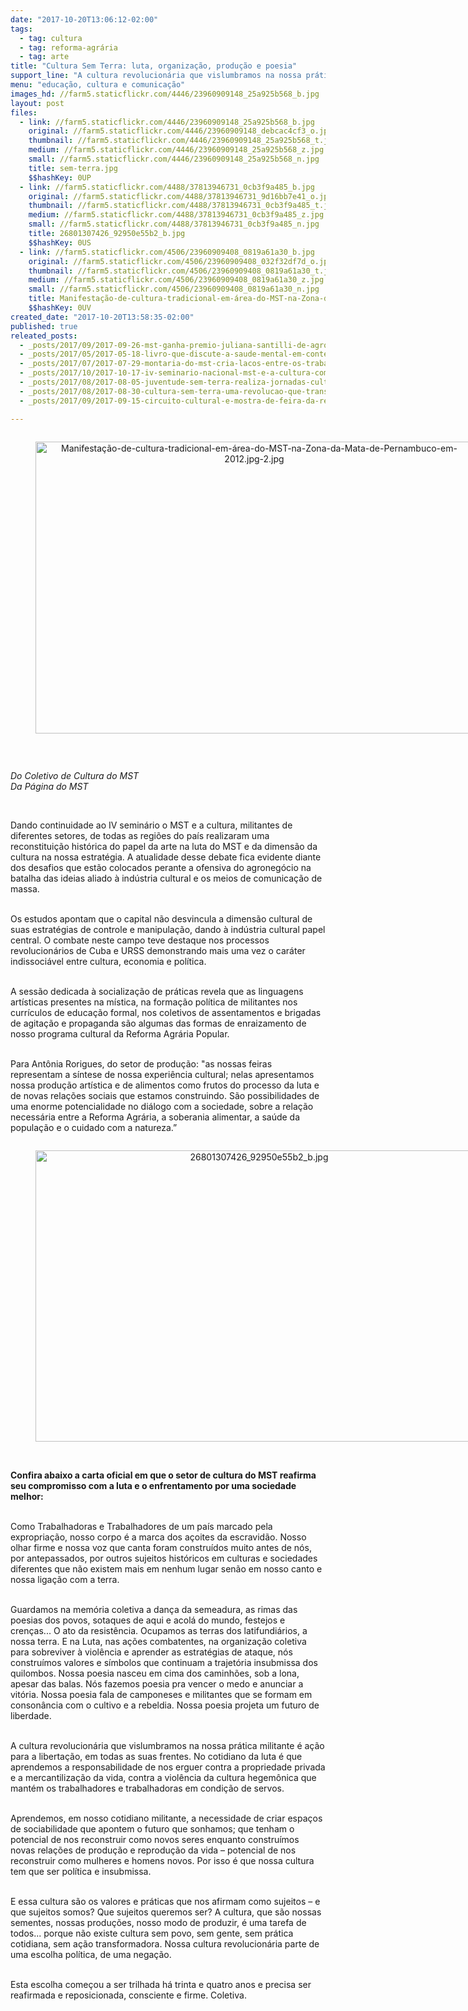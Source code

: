 ```yaml
---
date: "2017-10-20T13:06:12-02:00"
tags:
  - tag: cultura
  - tag: reforma-agrária
  - tag: arte
title: "Cultura Sem Terra: luta, organização, produção e poesia"
support_line: "A cultura revolucionária que vislumbramos na nossa prática militante é ação para a libertação, em todas as suas frentes"
menu: "educação, cultura e comunicação"
images_hd: //farm5.staticflickr.com/4446/23960909148_25a925b568_b.jpg
layout: post
files:
  - link: //farm5.staticflickr.com/4446/23960909148_25a925b568_b.jpg
    original: //farm5.staticflickr.com/4446/23960909148_debcac4cf3_o.jpg
    thumbnail: //farm5.staticflickr.com/4446/23960909148_25a925b568_t.jpg
    medium: //farm5.staticflickr.com/4446/23960909148_25a925b568_z.jpg
    small: //farm5.staticflickr.com/4446/23960909148_25a925b568_n.jpg
    title: sem-terra.jpg
    $$hashKey: 0UP
  - link: //farm5.staticflickr.com/4488/37813946731_0cb3f9a485_b.jpg
    original: //farm5.staticflickr.com/4488/37813946731_9d16bb7e41_o.jpg
    thumbnail: //farm5.staticflickr.com/4488/37813946731_0cb3f9a485_t.jpg
    medium: //farm5.staticflickr.com/4488/37813946731_0cb3f9a485_z.jpg
    small: //farm5.staticflickr.com/4488/37813946731_0cb3f9a485_n.jpg
    title: 26801307426_92950e55b2_b.jpg
    $$hashKey: 0US
  - link: //farm5.staticflickr.com/4506/23960909408_0819a61a30_b.jpg
    original: //farm5.staticflickr.com/4506/23960909408_032f32df7d_o.jpg
    thumbnail: //farm5.staticflickr.com/4506/23960909408_0819a61a30_t.jpg
    medium: //farm5.staticflickr.com/4506/23960909408_0819a61a30_z.jpg
    small: //farm5.staticflickr.com/4506/23960909408_0819a61a30_n.jpg
    title: Manifestação-de-cultura-tradicional-em-área-do-MST-na-Zona-da-Mata-de-Pernambuco-em-2012.jpg-2.jpg
    $$hashKey: 0UV
created_date: "2017-10-20T13:58:35-02:00"
published: true
releated_posts:
  - _posts/2017/09/2017-09-26-mst-ganha-premio-juliana-santilli-de-agrobiodiversidadade.md
  - _posts/2017/05/2017-05-18-livro-que-discute-a-saude-mental-em-contextos-rurais-e-lancado-no-rn.md
  - _posts/2017/07/2017-07-29-montaria-do-mst-cria-lacos-entre-os-trabalhadores-do-campo-e-da-cidade.md
  - _posts/2017/10/2017-10-17-iv-seminario-nacional-mst-e-a-cultura-comeca-nessa-quarta-feira-18.md
  - _posts/2017/08/2017-08-05-juventude-sem-terra-realiza-jornadas-culturais-em-santa-catarina.md
  - _posts/2017/08/2017-08-30-cultura-sem-terra-uma-revolucao-que-transpoe-barreiras.md
  - _posts/2017/09/2017-09-15-circuito-cultural-e-mostra-de-feira-da-reforma-agraria-discute-desafios-do-mst-no-rio-grande-do-norte.md

---
```

<div style="text-align:center">
<figure class="image" style="display:inline-block"><img alt="Manifestação-de-cultura-tradicional-em-área-do-MST-na-Zona-da-Mata-de-Pernambuco-em-2012.jpg-2.jpg" height="467" src="//farm5.staticflickr.com/4506/23960909408_0819a61a30_b.jpg" width="700" />
<figcaption></figcaption>
</figure>
</div>

<p>&nbsp;</p>

<p><em>Do Coletivo de Cultura do MST&nbsp;<br />
Da P&aacute;gina do MST</em></p>

<p>&nbsp;</p>

<p>Dando continuidade ao IV semin&aacute;rio o MST e a cultura, militantes de diferentes setores, de todas as regi&otilde;es do pa&iacute;s realizaram uma reconstitui&ccedil;&atilde;o hist&oacute;rica do papel da arte na luta do MST e da dimens&atilde;o da cultura na nossa estrat&eacute;gia. A atualidade desse debate fica evidente diante dos desafios que est&atilde;o colocados perante a ofensiva do agroneg&oacute;cio na batalha das ideias aliado &agrave; ind&uacute;stria cultural e os meios de comunica&ccedil;&atilde;o de massa.</p>

<p><br />
Os estudos apontam que o capital n&atilde;o desvincula a dimens&atilde;o cultural de suas estrat&eacute;gias de controle e manipula&ccedil;&atilde;o, dando &agrave; ind&uacute;stria cultural papel central. O combate neste campo teve destaque nos processos revolucion&aacute;rios de Cuba e URSS demonstrando mais uma vez o car&aacute;ter indissoci&aacute;vel entre cultura, economia e pol&iacute;tica.</p>

<p><br />
A sess&atilde;o dedicada &agrave; socializa&ccedil;&atilde;o de pr&aacute;ticas revela que as linguagens art&iacute;sticas presentes na m&iacute;stica, na forma&ccedil;&atilde;o pol&iacute;tica de militantes nos curr&iacute;culos de educa&ccedil;&atilde;o formal, nos coletivos de assentamentos e brigadas de agita&ccedil;&atilde;o e propaganda s&atilde;o algumas das formas de enraizamento de nosso programa cultural da Reforma Agr&aacute;ria Popular.</p>

<p><br />
Para Ant&ocirc;nia Rorigues, do setor de produ&ccedil;&atilde;o: &quot;as nossas feiras representam a s&iacute;ntese de nossa experi&ecirc;ncia cultural; nelas apresentamos nossa produ&ccedil;&atilde;o art&iacute;stica e de alimentos como frutos do processo da luta e de novas rela&ccedil;&otilde;es sociais que estamos construindo. S&atilde;o possibilidades de uma enorme potencialidade no di&aacute;logo com a sociedade, sobre a rela&ccedil;&atilde;o necess&aacute;ria entre a Reforma Agr&aacute;ria, a soberania alimentar, a sa&uacute;de da popula&ccedil;&atilde;o e o cuidado com a natureza.&rdquo;</p>

<div style="text-align:center">
<figure class="image" style="display:inline-block"><img alt="26801307426_92950e55b2_b.jpg" height="466" src="//farm5.staticflickr.com/4488/37813946731_0cb3f9a485_b.jpg" width="700" />
<figcaption></figcaption>
</figure>
</div>

<p><br />
<strong>Confira abaixo a carta oficial em que&nbsp;o setor de cultura do MST reafirma seu compromisso com a luta e o enfrentamento por uma sociedade melhor:&nbsp;&nbsp;</strong></p>

<p><br />
Como Trabalhadoras e Trabalhadores de um pa&iacute;s marcado pela expropria&ccedil;&atilde;o, nosso corpo &eacute; a marca dos a&ccedil;oites da escravid&atilde;o. Nosso olhar firme e nossa voz que canta foram constru&iacute;dos muito antes de n&oacute;s, por antepassados, por outros sujeitos hist&oacute;ricos em culturas e sociedades diferentes que n&atilde;o existem mais em nenhum lugar sen&atilde;o em nosso canto e nossa liga&ccedil;&atilde;o com a terra.</p>

<p><br />
Guardamos na mem&oacute;ria coletiva a dan&ccedil;a da semeadura, as rimas das poesias dos povos, sotaques de aqui e acol&aacute; do mundo, festejos e cren&ccedil;as... O ato da resist&ecirc;ncia. Ocupamos as terras dos latifundi&aacute;rios, a nossa terra. E na Luta, nas a&ccedil;&otilde;es combatentes, na organiza&ccedil;&atilde;o coletiva para sobreviver &agrave; viol&ecirc;ncia e aprender as estrat&eacute;gias de ataque, n&oacute;s constru&iacute;mos valores e s&iacute;mbolos que continuam a trajet&oacute;ria insubmissa dos quilombos. Nossa poesia nasceu em cima dos caminh&otilde;es, sob a lona, apesar das balas. N&oacute;s fazemos poesia pra vencer o medo e anunciar a vit&oacute;ria. Nossa poesia fala de camponeses e militantes que se formam em conson&acirc;ncia com o cultivo e a rebeldia. Nossa poesia projeta um futuro de liberdade.</p>

<p><br />
A cultura revolucion&aacute;ria que vislumbramos na nossa pr&aacute;tica militante &eacute; a&ccedil;&atilde;o para a liberta&ccedil;&atilde;o, em todas as suas frentes. No cotidiano da luta &eacute; que aprendemos a responsabilidade de nos erguer contra a propriedade privada e a mercantiliza&ccedil;&atilde;o da vida, contra a viol&ecirc;ncia da cultura hegem&ocirc;nica que mant&eacute;m os trabalhadores e trabalhadoras em condi&ccedil;&atilde;o de servos.</p>

<p><br />
Aprendemos, em nosso cotidiano militante, a necessidade de criar espa&ccedil;os de sociabilidade que apontem o futuro que sonhamos; que tenham o potencial de nos reconstruir como novos seres enquanto constru&iacute;mos novas rela&ccedil;&otilde;es de produ&ccedil;&atilde;o e reprodu&ccedil;&atilde;o da vida &ndash; potencial de nos reconstruir como mulheres e homens novos. Por isso &eacute; que nossa cultura tem que ser pol&iacute;tica e insubmissa.</p>

<p><br />
E essa cultura s&atilde;o os valores e pr&aacute;ticas que nos afirmam como sujeitos &ndash; e que sujeitos somos? Que sujeitos queremos ser? A cultura, que s&atilde;o nossas sementes, nossas produ&ccedil;&otilde;es, nosso modo de produzir, &eacute; uma tarefa de todos... porque n&atilde;o existe cultura sem povo, sem gente, sem pr&aacute;tica cotidiana, sem a&ccedil;&atilde;o transformadora. Nossa cultura revolucion&aacute;ria parte de uma escolha pol&iacute;tica, de uma nega&ccedil;&atilde;o.</p>

<p><br />
Esta escolha come&ccedil;ou a ser trilhada h&aacute; trinta e quatro anos e precisa ser reafirmada e reposicionada, consciente e firme. Coletiva.</p>
